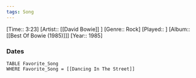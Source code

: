 ```yaml
---
tags: Song  
---
```

[Time:: 3:23]
[Artist:: [[David Bowie]] ]
[Genre:: Rock]
[Played:: ]
[Album:: [[Best Of Bowie (1985)]]]
[Year:: 1985]
### Dates
````dataview
TABLE Favorite_Song
WHERE Favorite_Song = [[Dancing In The Street]]
````